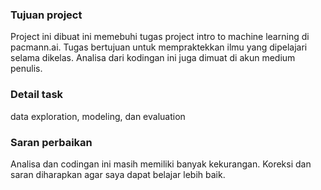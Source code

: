 ### Tujuan project

Project ini dibuat ini memebuhi tugas project intro to machine learning di pacmann.ai. Tugas bertujuan untuk mempraktekkan ilmu yang dipelajari selama dikelas. 
Analisa dari kodingan ini juga dimuat di akun medium penulis. 

### Detail task
data exploration,
modeling, dan
evaluation

### Saran perbaikan
Analisa dan codingan ini masih memiliki banyak kekurangan. Koreksi dan saran diharapkan agar saya dapat belajar lebih baik.
